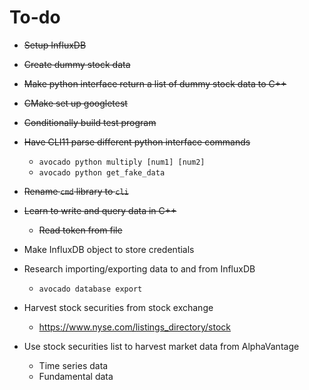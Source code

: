 # To-do
- ~~Setup InfluxDB~~
- ~~Create dummy stock data~~
- ~~Make python interface return a list of dummy stock data to C++~~
- ~~CMake set up googletest~~
- ~~Conditionally build test program~~
- ~~Have CLI11 parse different python interface commands~~
    - `avocado python multiply [num1] [num2]`
    - `avocado python get_fake_data`
- ~~Rename `cmd` library to `cli`~~
- ~~Learn to write and query data in C++~~
    - ~~Read token from file~~

- Make InfluxDB object to store credentials

- Research importing/exporting data to and from InfluxDB
    - `avocado database export`

- Harvest stock securities from stock exchange
    - https://www.nyse.com/listings_directory/stock
- Use stock securities list to harvest market data from AlphaVantage
    - Time series data
    - Fundamental data
